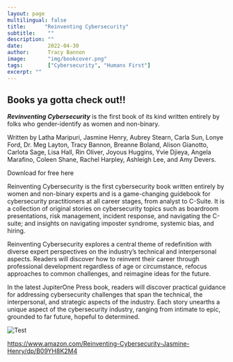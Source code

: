 ```yaml
---
layout: page
multilingual: false
title:      "Reinventing Cybersecurity"
subtitle:    ""
description: ""
date:        2022-04-30
author:      Tracy Bannon
image:       "img/bookcover.png"
tags:        ["Cybersecurity", "Humans First"]
excerpt: ""
---
```


## Books ya gotta check out!!
**_Revinventing Cybersecurity_** is the first book of its kind written entirely by folks who gender-identify as women and non-binary. 

Written by Latha Maripuri, Jasmine Henry, Aubrey Stearn, Carla Sun, Lonye Ford, Dr. Meg Layton, Tracy Bannon, Breanne Boland, Alison Gianotto, Carlota Sage, Lisa Hall, Rin Oliver, Joyous Huggins, Yvie Djieya, Angela Marafino, Coleen Shane, Rachel Harpley, Ashleigh Lee, and Amy Devers.

Download for free here

Reinventing Cybersecurity is the first cybersecurity book written entirely by women and non-binary experts and is a game-changing guidebook for cybersecurity practitioners at all career stages, from analyst to C-Suite. It is a collection of original stories on cybersecurity topics such as boardroom presentations, risk management, incident response, and navigating the C-suite; and insights on navigating imposter syndrome, systemic bias, and hiring.

Reinventing Cybersecurity explores a central theme of redefinition with diverse expert perspectives on the industry’s technical and interpersonal aspects. Readers will discover how to reinvent their career through professional development regardless of age or circumstance, refocus approaches to common challenges, and reimagine ideas for the future.

In the latest JupiterOne Press book, readers will discover practical guidance for addressing cybersecurity challenges that span the technical, the interpersonal, and strategic aspects of the industry. Each story unearths a unique aspect of the cybersecurity industry, ranging from intimate to epic, grounded to far future, hopeful to determined.

![Test](/img/bookcover.png)

https://www.amazon.com/Reinventing-Cybersecurity-Jasmine-Henry/dp/B09YH8K2M4

